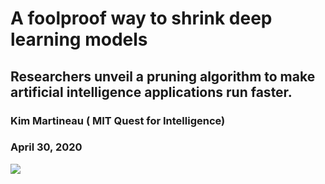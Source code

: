 # A foolproof way to shrink deep learning models
## Researchers unveil a pruning algorithm to make artificial intelligence applications run faster.
### Kim Martineau ( MIT Quest for Intelligence)
### April 30, 2020


<img src="~/home/amy/DL/DL_project/img1.png"></img>

 
